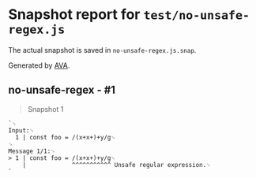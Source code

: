 # Snapshot report for `test/no-unsafe-regex.js`

The actual snapshot is saved in `no-unsafe-regex.js.snap`.

Generated by [AVA](https://avajs.dev).

## no-unsafe-regex - #1

> Snapshot 1

    `␊
    Input:␊
      1 | const foo = /(x+x+)+y/g␊
    ␊
    Message 1/1:␊
    > 1 | const foo = /(x+x+)+y/g␊
        |             ^^^^^^^^^^^ Unsafe regular expression.␊
    `
